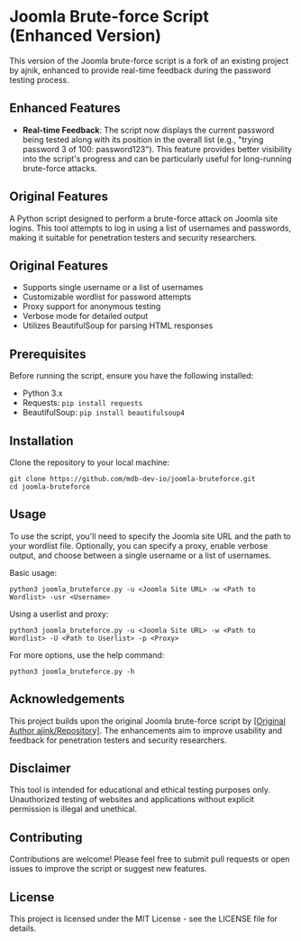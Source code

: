 # Joomla Brute-force Script (Enhanced Version)

This version of the Joomla brute-force script is a fork of an existing project by ajnik, enhanced to provide real-time feedback during the password testing process.

## Enhanced Features

- **Real-time Feedback**: The script now displays the current password being tested along with its position in the overall list (e.g., "trying password 3 of 100: password123"). This feature provides better visibility into the script's progress and can be particularly useful for long-running brute-force attacks.

## Original Features
A Python script designed to perform a brute-force attack on Joomla site logins. This tool attempts to log in using a list of usernames and passwords, making it suitable for penetration testers and security researchers.

## Original Features

- Supports single username or a list of usernames
- Customizable wordlist for password attempts
- Proxy support for anonymous testing
- Verbose mode for detailed output
- Utilizes BeautifulSoup for parsing HTML responses

## Prerequisites

Before running the script, ensure you have the following installed:
- Python 3.x
- Requests: `pip install requests`
- BeautifulSoup: `pip install beautifulsoup4`

## Installation

Clone the repository to your local machine:

```
git clone https://github.com/mdb-dev-io/joomla-bruteforce.git
cd joomla-bruteforce
```

## Usage

To use the script, you'll need to specify the Joomla site URL and the path to your wordlist file. Optionally, you can specify a proxy, enable verbose output, and choose between a single username or a list of usernames.

Basic usage:

```
python3 joomla_bruteforce.py -u <Joomla Site URL> -w <Path to Wordlist> -usr <Username>
```

Using a userlist and proxy:

```
python3 joomla_bruteforce.py -u <Joomla Site URL> -w <Path to Wordlist> -U <Path to Userlist> -p <Proxy>
```

For more options, use the help command:

```
python3 joomla_bruteforce.py -h
```

## Acknowledgements

This project builds upon the original Joomla brute-force script by [[Original Author ajink/Repository]](https://github.com/ajnik/joomla-bruteforce). The enhancements aim to improve usability and feedback for penetration testers and security researchers.

## Disclaimer

This tool is intended for educational and ethical testing purposes only. Unauthorized testing of websites and applications without explicit permission is illegal and unethical.

## Contributing

Contributions are welcome! Please feel free to submit pull requests or open issues to improve the script or suggest new features.

## License

This project is licensed under the MIT License - see the LICENSE file for details.
